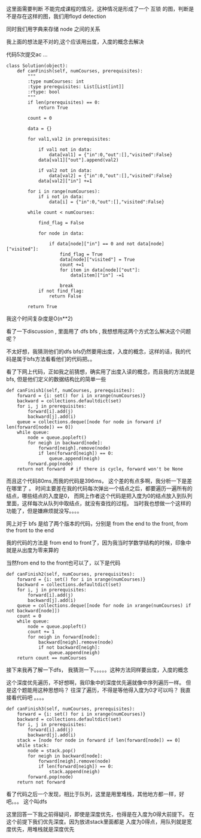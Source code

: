 
这里面需要判断 不能完成课程的情况，这种情况是形成了一个 互锁 的图，判断是不是存在这样的图，我们用floyd detection

同时我们用字典来存储 node 之间的关系

我上面的想法是不对的,这个应该用出度，入度的概念去解决

代码5次提交ac ...

```
class Solution(object):
    def canFinish(self, numCourses, prerequisites):
        """
        :type numCourses: int
        :type prerequisites: List[List[int]]
        :rtype: bool
        """
        if len(prerequisites) == 0:
            return True
        
        count = 0
        
        data = {}
        
        for val1,val2 in prerequisites:
            
            if val1 not in data:
                data[val1] = {"in":0,"out":[],"visited":False}
            data[val1]["out"].append(val2)
            
            if val2 not in data:
                data[val2] = {"in":0,"out":[],"visited":False}
            data[val2]["in"] +=1
            
        for i in range(numCourses):
            if i not in data:
                data[i] = {"in":0,"out":[],"visited":False}
                
        while count < numCourses:
            
            find_flag = False
            
            for node in data:
                
                if data[node]["in"] == 0 and not data[node]["visited"]:
                    find_flag = True
                    data[node]["visited"] = True
                    count +=1
                    for item in data[node]["out"]:
                        data[item]["in"] -=1
                    
                    break
            if not find_flag:
                return False
        
        return True
```
我这个时间复杂度是O(n**2)

看了一下discussion , 里面用了 dfs bfs ,  我想想用这两个方式怎么解决这个问题呢？ 
 
不太好想，我猜测他们的dfs bfs仍然要用出度，入度的概念，这样的话，我的代码是属于bfs方法看看他们的代码把。。

看了下网上代码，正如我之前猜想，确实用了出度入读的概念，而且我的方法就是bfs, 但是他们定义的数据结构比的简单一些
```
def canFinish1(self, numCourses, prerequisites):
    forward = {i: set() for i in xrange(numCourses)}
    backward = collections.defaultdict(set)
    for i, j in prerequisites:
        forward[i].add(j)
        backward[j].add(i)
    queue = collections.deque([node for node in forward if len(forward[node]) == 0])
    while queue:
        node = queue.popleft()
        for neigh in backward[node]:
            forward[neigh].remove(node)
            if len(forward[neigh]) == 0:
                queue.append(neigh)
        forward.pop(node)
    return not forward  # if there is cycle, forward won't be None
```

而且这个代码80ms,而我的代码是396ms， 这个差的有点多啊，我分析一下是差在哪里了 。 时间主要差在我的代码每次弹出一个结点之后，都要遍历一遍所有的结点，哪些结点的入度是0， 而网上作者这个代码是把入度为0的结点放入到队列里面，这样每次从队列中取结点，就没有查找的过程。 当时我也想做一个这样的功能了，但是嫌麻烦就没写。。。。

网上对于 bfs 是给了两个版本的代码，分别是 from the end to the front, from the front to the end

我的代码的方法是 from end to front了，因为我当时学数学结构的时候，印象中就是从出度为零来算的

当然from end to the front也可以了，以下是代码

```
def canFinish2(self, numCourses, prerequisites):
    forward = {i: set() for i in xrange(numCourses)}
    backward = collections.defaultdict(set)
    for i, j in prerequisites:
        forward[i].add(j)
        backward[j].add(i)
    queue = collections.deque([node for node in xrange(numCourses) if not backward[node]])
    count = 0
    while queue:
        node = queue.popleft()
        count += 1
        for neigh in forward[node]:
            backward[neigh].remove(node)
            if not backward[neigh]:
                queue.append(neigh)
    return count == numCourses
```

接下来我再了解一下dfs， 我猜测一下。。。。。这种方法同样要出度，入度的概念 

这个深度优先遍历，不好想啊，我印象中的深度优先遍就像中序列遍历一样。 但是这个题能用这种思想吗？  往深了遍历，不得是等他得入度为0才可以吗？ 我直接看代码吧 。。。。

```
def canFinish3(self, numCourses, prerequisites):
    forward = {i: set() for i in xrange(numCourses)}
    backward = collections.defaultdict(set)
    for i, j in prerequisites:
        forward[i].add(j)
        backward[j].add(i)
    stack = [node for node in forward if len(forward[node]) == 0]
    while stack:
        node = stack.pop()
        for neigh in backward[node]:
            forward[neigh].remove(node)
            if len(forward[neigh]) == 0:
                stack.append(neigh)
        forward.pop(node)
    return not forward
```

看了代码之后一个发现，相比于队列，这里是用里堆栈，其他地方都一样，好吧。。。 这个叫dfs 

这里回答一下我之前得疑问，即使是深度优先，也得是在入度为0得大前提下。 在这个前提下我们优先深度。因为放进stack里面都是 入度为0得点，用队列就是宽度优先，用堆栈就是深度优先